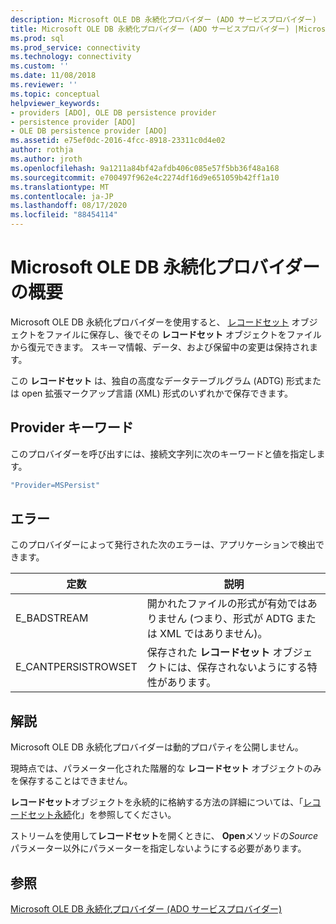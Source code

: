 ```yaml
---
description: Microsoft OLE DB 永続化プロバイダー (ADO サービスプロバイダー)
title: Microsoft OLE DB 永続化プロバイダー (ADO サービスプロバイダー) |Microsoft Docs
ms.prod: sql
ms.prod_service: connectivity
ms.technology: connectivity
ms.custom: ''
ms.date: 11/08/2018
ms.reviewer: ''
ms.topic: conceptual
helpviewer_keywords:
- providers [ADO], OLE DB persistence provider
- persistence provider [ADO]
- OLE DB persistence provider [ADO]
ms.assetid: e75ef0dc-2016-4fcc-8918-23311c0d4e02
author: rothja
ms.author: jroth
ms.openlocfilehash: 9a1211a84bf42afdb406c085e57f5bb36f48a168
ms.sourcegitcommit: e700497f962e4c2274df16d9e651059b42ff1a10
ms.translationtype: MT
ms.contentlocale: ja-JP
ms.lasthandoff: 08/17/2020
ms.locfileid: "88454114"
---
```

# <a name="microsoft-ole-db-persistence-provider-overview"></a>Microsoft OLE DB 永続化プロバイダーの概要
Microsoft OLE DB 永続化プロバイダーを使用すると、 [レコードセット](../../../ado/reference/ado-api/recordset-object-ado.md) オブジェクトをファイルに保存し、後でその **レコードセット** オブジェクトをファイルから復元できます。 スキーマ情報、データ、および保留中の変更は保持されます。

 この **レコードセット** は、独自の高度なデータテーブルグラム (ADTG) 形式または open 拡張マークアップ言語 (XML) 形式のいずれかで保存できます。

## <a name="provider-keyword"></a>Provider キーワード
 このプロバイダーを呼び出すには、接続文字列に次のキーワードと値を指定します。

```vb
"Provider=MSPersist"
```

## <a name="errors"></a>エラー
 このプロバイダーによって発行された次のエラーは、アプリケーションで検出できます。

|定数|説明|
|--------------|-----------------|
|E_BADSTREAM|開かれたファイルの形式が有効ではありません (つまり、形式が ADTG または XML ではありません)。|
|E_CANTPERSISTROWSET|保存された **レコードセット** オブジェクトには、保存されないようにする特性があります。|

## <a name="remarks"></a>解説
 Microsoft OLE DB 永続化プロバイダーは動的プロパティを公開しません。

 現時点では、パラメーター化された階層的な **レコードセット** オブジェクトのみを保存することはできません。

 **レコードセット**オブジェクトを永続的に格納する方法の詳細については、「[レコードセット永続](../../../ado/guide/data/more-about-recordset-persistence.md)化」を参照してください。

 ストリームを使用して**レコードセット**を開くときに、 **Open**メソッドの*Source*パラメーター以外にパラメーターを指定しないようにする必要があります。

## <a name="see-also"></a>参照
[Microsoft OLE DB 永続化プロバイダー (ADO サービスプロバイダー)](../../../ado/guide/appendixes/microsoft-ole-db-persistence-provider-ado-service-provider.md)
